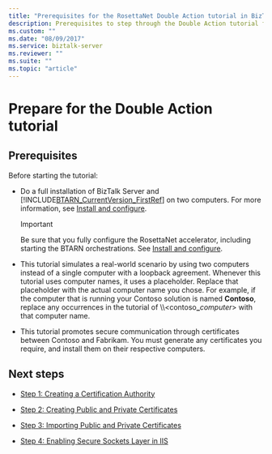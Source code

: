 ```yaml
---
title: "Prerequisites for the RosettaNet Double Action tutorial in BizTalk Server"
description: Prerequisites to step through the Double Action tutorial for the RosettaNet accelerator (BTARN) in BizTalk Server
ms.custom: ""
ms.date: "08/09/2017"
ms.service: biztalk-server
ms.reviewer: ""
ms.suite: ""
ms.topic: "article"
---
```

# Prepare for the Double Action tutorial

## Prerequisites
Before starting the tutorial:
  
- Do a full installation of BizTalk Server and [!INCLUDE[BTARN_CurrentVersion_FirstRef](../../includes/btarn-currentversion-firstref-md.md)] on two computers. For more information, see [Install and configure](install-configure-biztalk-accelerator-for-rosettanet.md).  
  
  > [!IMPORTANT]
  >  Be sure that you fully configure the RosettaNet accelerator, including starting the BTARN orchestrations. See [Install and configure](install-configure-biztalk-accelerator-for-rosettanet.md).
  
- This tutorial simulates a real-world scenario by using two computers instead of a single computer with a loopback agreement. Whenever this tutorial uses computer names, it uses a placeholder. Replace that placeholder with the actual computer name you chose. For example, if the computer that is running your Contoso solution is named **Contoso**, replace any occurrences in the tutorial of \\\\<contoso<strong>_</strong>*computer*\> with that computer name.  
  
- This tutorial promotes secure communication through certificates between Contoso and Fabrikam. You must generate any certificates you require, and install them on their respective computers.  
  
## Next steps 
  
-   [Step 1: Creating a Certification Authority](../../adapters-and-accelerators/accelerator-rosettanet/step-1-creating-a-certification-authority.md)  
  
-   [Step 2: Creating Public and Private Certificates](../../adapters-and-accelerators/accelerator-rosettanet/step-2-creating-public-and-private-certificates.md)  
  
-   [Step 3: Importing Public and Private Certificates](../../adapters-and-accelerators/accelerator-rosettanet/step-3-importing-public-and-private-certificates.md)  
  
-   [Step 4: Enabling Secure Sockets Layer in IIS](../../adapters-and-accelerators/accelerator-rosettanet/step-4-enabling-secure-sockets-layer-in-iis.md)